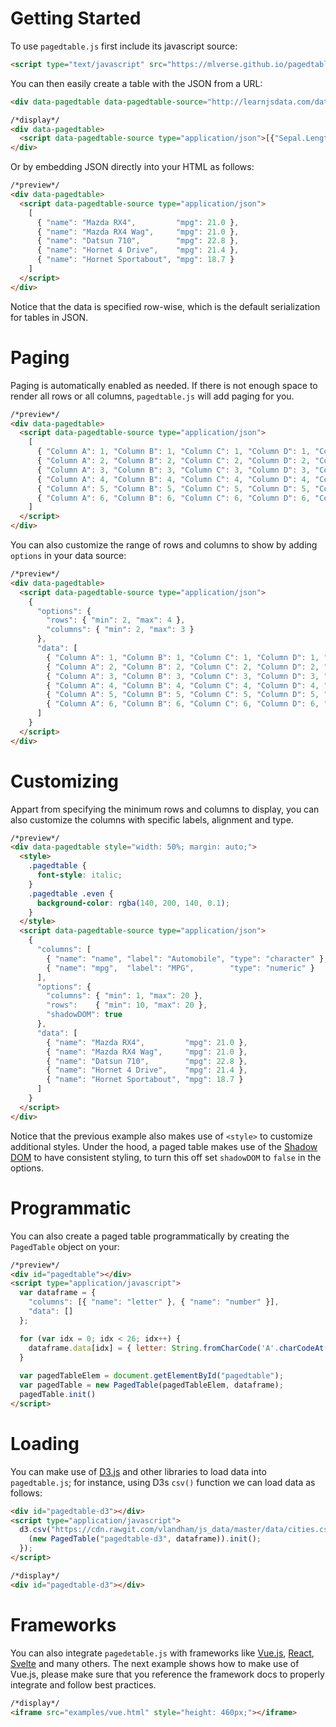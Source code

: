 # Getting Started

To use `pagedtable.js` first include its javascript source:

```html
<script type="text/javascript" src="https://mlverse.github.io/pagedtablejs/data/iris.json"></script>
```

You can then easily create a table with the JSON from a URL:

```html
<div data-pagedtable data-pagedtable-source="http://learnjsdata.com/data/employees.json"></div>
```
```html
/*display*/
<div data-pagedtable>
  <script data-pagedtable-source type="application/json">[{"Sepal.Length":5.1,"Sepal.Width":3.5,"Petal.Length":1.4,"Petal.Width":0.2,"Species":"setosa"},{"Sepal.Length":4.9,"Sepal.Width":3,"Petal.Length":1.4,"Petal.Width":0.2,"Species":"setosa"},{"Sepal.Length":4.7,"Sepal.Width":3.2,"Petal.Length":1.3,"Petal.Width":0.2,"Species":"setosa"},{"Sepal.Length":4.6,"Sepal.Width":3.1,"Petal.Length":1.5,"Petal.Width":0.2,"Species":"setosa"},{"Sepal.Length":5,"Sepal.Width":3.6,"Petal.Length":1.4,"Petal.Width":0.2,"Species":"setosa"}]</script>
</div>
```

Or by embedding JSON directly into your HTML as follows:

```html
/*preview*/
<div data-pagedtable>
  <script data-pagedtable-source type="application/json">
    [
      { "name": "Mazda RX4",         "mpg": 21.0 },
      { "name": "Mazda RX4 Wag",     "mpg": 21.0 },
      { "name": "Datsun 710",        "mpg": 22.8 },
      { "name": "Hornet 4 Drive",    "mpg": 21.4 },
      { "name": "Hornet Sportabout", "mpg": 18.7 }
    ]
  </script>
</div>
```

Notice that the data is specified row-wise, which is the default serialization for tables in JSON.

# Paging

Paging is automatically enabled as needed. If there is not enough space to render all rows or all columns, `pagedtable.js` will add paging for you. 

```html
/*preview*/
<div data-pagedtable>
  <script data-pagedtable-source type="application/json">
    [
      { "Column A": 1, "Column B": 1, "Column C": 1, "Column D": 1, "Column E": 1},
      { "Column A": 2, "Column B": 2, "Column C": 2, "Column D": 2, "Column E": 2},
      { "Column A": 3, "Column B": 3, "Column C": 3, "Column D": 3, "Column E": 3},
      { "Column A": 4, "Column B": 4, "Column C": 4, "Column D": 4, "Column E": 4},
      { "Column A": 5, "Column B": 5, "Column C": 5, "Column D": 5, "Column E": 5},
      { "Column A": 6, "Column B": 6, "Column C": 6, "Column D": 6, "Column E": 6}
    ]
  </script>
</div>
```

You can also customize the range of rows and columns to show by adding `options` in your data source:

```html
/*preview*/
<div data-pagedtable>
  <script data-pagedtable-source type="application/json">
    {
      "options": {
        "rows": { "min": 2, "max": 4 },
        "columns": { "min": 2, "max": 3 }
      },
      "data": [
        { "Column A": 1, "Column B": 1, "Column C": 1, "Column D": 1, "Column E": 1},
        { "Column A": 2, "Column B": 2, "Column C": 2, "Column D": 2, "Column E": 2},
        { "Column A": 3, "Column B": 3, "Column C": 3, "Column D": 3, "Column E": 3},
        { "Column A": 4, "Column B": 4, "Column C": 4, "Column D": 4, "Column E": 4},
        { "Column A": 5, "Column B": 5, "Column C": 5, "Column D": 5, "Column E": 5},
        { "Column A": 6, "Column B": 6, "Column C": 6, "Column D": 6, "Column E": 6}
      ]
    }
  </script>
</div>
```

# Customizing

Appart from specifying the minimum rows and columns to display, you can also customize the columns with specific labels, alignment and type.

```html
/*preview*/
<div data-pagedtable style="width: 50%; margin: auto;">
  <style>
    .pagedtable {
      font-style: italic;
    }
    .pagedtable .even {
      background-color: rgba(140, 200, 140, 0.1);
    }
  </style>
  <script data-pagedtable-source type="application/json">
    {
      "columns": [
        { "name": "name", "label": "Automobile", "type": "character" },
        { "name": "mpg",  "label": "MPG",        "type": "numeric" }
      ],
      "options": {
        "columns": { "min": 1, "max": 20 },
        "rows":    { "min": 10, "max": 20 },
        "shadowDOM": true
      },
      "data": [
        { "name": "Mazda RX4",         "mpg": 21.0 },
        { "name": "Mazda RX4 Wag",     "mpg": 21.0 },
        { "name": "Datsun 710",        "mpg": 22.8 },
        { "name": "Hornet 4 Drive",    "mpg": 21.4 },
        { "name": "Hornet Sportabout", "mpg": 18.7 }
      ]
    }
  </script>
</div>
```

Notice that the previous example also makes use of `<style>` to customize additional styles. Under the hood, a paged table makes use of the [Shadow DOM](https://developer.mozilla.org/en-US/docs/Web/Web_Components/Using_shadow_DOM) to have consistent styling, to turn this off set `shadowDOM` to `false` in the options.

# Programmatic

You can also create a paged table programmatically by creating the `PagedTable` object on your:

```html
/*preview*/
<div id="pagedtable"></div>
<script type="application/javascript">
  var dataframe = {
    "columns": [{ "name": "letter" }, { "name": "number" }],
    "data": []
  };

  for (var idx = 0; idx < 26; idx++) {
    dataframe.data[idx] = { letter: String.fromCharCode('A'.charCodeAt(0) + idx), number: idx + 1 };
  }
  
  var pagedTableElem = document.getElementById("pagedtable");
  var pagedTable = new PagedTable(pagedTableElem, dataframe);
  pagedTable.init()
</script>
```

# Loading

You can make use of [D3.js](https://d3js.org/) and other libraries to load data into `pagedtable.js`; for instance, using D3s `csv()` function we can load data as follows:

```html
<div id="pagedtable-d3"></div>
<script type="application/javascript">
  d3.csv("https://cdn.rawgit.com/vlandham/js_data/master/data/cities.csv").then(function(dataframe) {
    (new PagedTable("pagedtable-d3", dataframe)).init();
  });
</script>
```
```html
/*display*/
<div id="pagedtable-d3"></div>
```

# Frameworks

You can also integrate `pagedetable.js` with frameworks like [Vue.js](http://vuejs.com/), [React](https://reactjs.org/), [Svelte](https://svelte.dev/) and many others. The next example shows how to make use of Vue.js, please make sure that you reference the framework docs to properly integrate and follow best practices.

```html
/*display*/
<iframe src="examples/vue.html" style="height: 460px;"></iframe>
```

